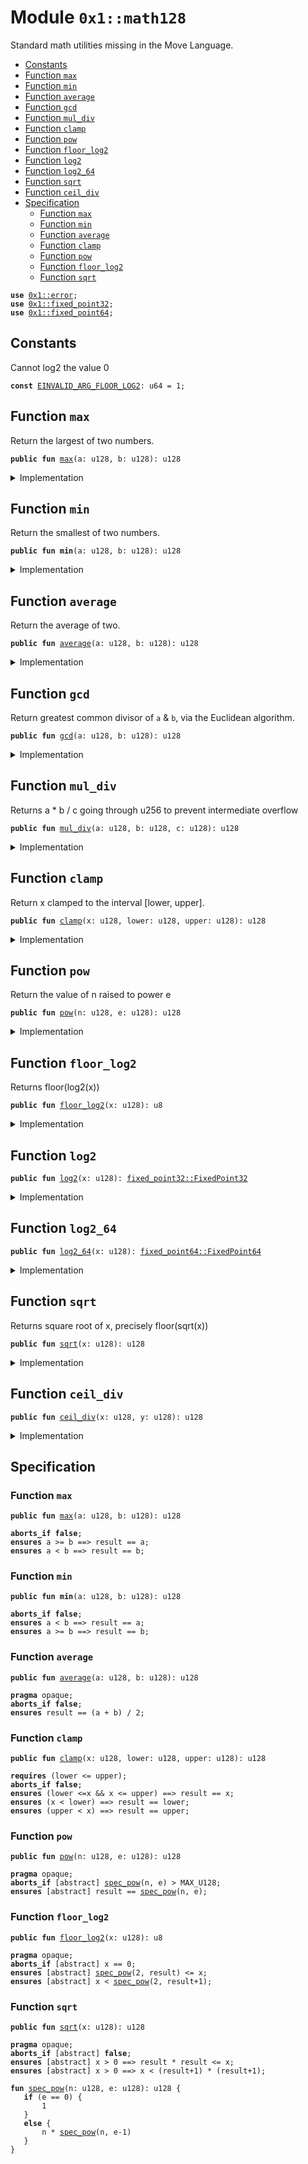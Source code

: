 
<a id="0x1_math128"></a>

# Module `0x1::math128`

Standard math utilities missing in the Move Language.


-  [Constants](#@Constants_0)
-  [Function `max`](#0x1_math128_max)
-  [Function `min`](#0x1_math128_min)
-  [Function `average`](#0x1_math128_average)
-  [Function `gcd`](#0x1_math128_gcd)
-  [Function `mul_div`](#0x1_math128_mul_div)
-  [Function `clamp`](#0x1_math128_clamp)
-  [Function `pow`](#0x1_math128_pow)
-  [Function `floor_log2`](#0x1_math128_floor_log2)
-  [Function `log2`](#0x1_math128_log2)
-  [Function `log2_64`](#0x1_math128_log2_64)
-  [Function `sqrt`](#0x1_math128_sqrt)
-  [Function `ceil_div`](#0x1_math128_ceil_div)
-  [Specification](#@Specification_1)
    -  [Function `max`](#@Specification_1_max)
    -  [Function `min`](#@Specification_1_min)
    -  [Function `average`](#@Specification_1_average)
    -  [Function `clamp`](#@Specification_1_clamp)
    -  [Function `pow`](#@Specification_1_pow)
    -  [Function `floor_log2`](#@Specification_1_floor_log2)
    -  [Function `sqrt`](#@Specification_1_sqrt)


<pre><code><b>use</b> <a href="../../move-stdlib/doc/error.md#0x1_error">0x1::error</a>;<br /><b>use</b> <a href="../../move-stdlib/doc/fixed_point32.md#0x1_fixed_point32">0x1::fixed_point32</a>;<br /><b>use</b> <a href="fixed_point64.md#0x1_fixed_point64">0x1::fixed_point64</a>;<br /></code></pre>



<a id="@Constants_0"></a>

## Constants


<a id="0x1_math128_EINVALID_ARG_FLOOR_LOG2"></a>

Cannot log2 the value 0


<pre><code><b>const</b> <a href="math128.md#0x1_math128_EINVALID_ARG_FLOOR_LOG2">EINVALID_ARG_FLOOR_LOG2</a>: u64 &#61; 1;<br /></code></pre>



<a id="0x1_math128_max"></a>

## Function `max`

Return the largest of two numbers.


<pre><code><b>public</b> <b>fun</b> <a href="math128.md#0x1_math128_max">max</a>(a: u128, b: u128): u128<br /></code></pre>



<details>
<summary>Implementation</summary>


<pre><code><b>public</b> <b>fun</b> <a href="math128.md#0x1_math128_max">max</a>(a: u128, b: u128): u128 &#123;<br />    <b>if</b> (a &gt;&#61; b) a <b>else</b> b<br />&#125;<br /></code></pre>



</details>

<a id="0x1_math128_min"></a>

## Function `min`

Return the smallest of two numbers.


<pre><code><b>public</b> <b>fun</b> <b>min</b>(a: u128, b: u128): u128<br /></code></pre>



<details>
<summary>Implementation</summary>


<pre><code><b>public</b> <b>fun</b> <b>min</b>(a: u128, b: u128): u128 &#123;<br />    <b>if</b> (a &lt; b) a <b>else</b> b<br />&#125;<br /></code></pre>



</details>

<a id="0x1_math128_average"></a>

## Function `average`

Return the average of two.


<pre><code><b>public</b> <b>fun</b> <a href="math128.md#0x1_math128_average">average</a>(a: u128, b: u128): u128<br /></code></pre>



<details>
<summary>Implementation</summary>


<pre><code><b>public</b> <b>fun</b> <a href="math128.md#0x1_math128_average">average</a>(a: u128, b: u128): u128 &#123;<br />    <b>if</b> (a &lt; b) &#123;<br />        a &#43; (b &#45; a) / 2<br />    &#125; <b>else</b> &#123;<br />        b &#43; (a &#45; b) / 2<br />    &#125;<br />&#125;<br /></code></pre>



</details>

<a id="0x1_math128_gcd"></a>

## Function `gcd`

Return greatest common divisor of <code>a</code> &amp; <code>b</code>, via the Euclidean algorithm.


<pre><code><b>public</b> <b>fun</b> <a href="math128.md#0x1_math128_gcd">gcd</a>(a: u128, b: u128): u128<br /></code></pre>



<details>
<summary>Implementation</summary>


<pre><code><b>public</b> inline <b>fun</b> <a href="math128.md#0x1_math128_gcd">gcd</a>(a: u128, b: u128): u128 &#123;<br />    <b>let</b> (large, small) &#61; <b>if</b> (a &gt; b) (a, b) <b>else</b> (b, a);<br />    <b>while</b> (small !&#61; 0) &#123;<br />        <b>let</b> tmp &#61; small;<br />        small &#61; large % small;<br />        large &#61; tmp;<br />    &#125;;<br />    large<br />&#125;<br /></code></pre>



</details>

<a id="0x1_math128_mul_div"></a>

## Function `mul_div`

Returns a &#42; b / c going through u256 to prevent intermediate overflow


<pre><code><b>public</b> <b>fun</b> <a href="math128.md#0x1_math128_mul_div">mul_div</a>(a: u128, b: u128, c: u128): u128<br /></code></pre>



<details>
<summary>Implementation</summary>


<pre><code><b>public</b> inline <b>fun</b> <a href="math128.md#0x1_math128_mul_div">mul_div</a>(a: u128, b: u128, c: u128): u128 &#123;<br />    // Inline functions cannot take constants, <b>as</b> then every <b>module</b> using it needs the constant<br />    <b>assert</b>!(c !&#61; 0, std::error::invalid_argument(4));<br />    (((a <b>as</b> u256) &#42; (b <b>as</b> u256) / (c <b>as</b> u256)) <b>as</b> u128)<br />&#125;<br /></code></pre>



</details>

<a id="0x1_math128_clamp"></a>

## Function `clamp`

Return x clamped to the interval [lower, upper].


<pre><code><b>public</b> <b>fun</b> <a href="math128.md#0x1_math128_clamp">clamp</a>(x: u128, lower: u128, upper: u128): u128<br /></code></pre>



<details>
<summary>Implementation</summary>


<pre><code><b>public</b> <b>fun</b> <a href="math128.md#0x1_math128_clamp">clamp</a>(x: u128, lower: u128, upper: u128): u128 &#123;<br />    <b>min</b>(upper, <a href="math128.md#0x1_math128_max">max</a>(lower, x))<br />&#125;<br /></code></pre>



</details>

<a id="0x1_math128_pow"></a>

## Function `pow`

Return the value of n raised to power e


<pre><code><b>public</b> <b>fun</b> <a href="math128.md#0x1_math128_pow">pow</a>(n: u128, e: u128): u128<br /></code></pre>



<details>
<summary>Implementation</summary>


<pre><code><b>public</b> <b>fun</b> <a href="math128.md#0x1_math128_pow">pow</a>(n: u128, e: u128): u128 &#123;<br />    <b>if</b> (e &#61;&#61; 0) &#123;<br />        1<br />    &#125; <b>else</b> &#123;<br />        <b>let</b> p &#61; 1;<br />        <b>while</b> (e &gt; 1) &#123;<br />            <b>if</b> (e % 2 &#61;&#61; 1) &#123;<br />                p &#61; p &#42; n;<br />            &#125;;<br />            e &#61; e / 2;<br />            n &#61; n &#42; n;<br />        &#125;;<br />        p &#42; n<br />    &#125;<br />&#125;<br /></code></pre>



</details>

<a id="0x1_math128_floor_log2"></a>

## Function `floor_log2`

Returns floor(log2(x))


<pre><code><b>public</b> <b>fun</b> <a href="math128.md#0x1_math128_floor_log2">floor_log2</a>(x: u128): u8<br /></code></pre>



<details>
<summary>Implementation</summary>


<pre><code><b>public</b> <b>fun</b> <a href="math128.md#0x1_math128_floor_log2">floor_log2</a>(x: u128): u8 &#123;<br />    <b>let</b> res &#61; 0;<br />    <b>assert</b>!(x !&#61; 0, std::error::invalid_argument(<a href="math128.md#0x1_math128_EINVALID_ARG_FLOOR_LOG2">EINVALID_ARG_FLOOR_LOG2</a>));<br />    // Effectively the position of the most significant set bit<br />    <b>let</b> n &#61; 64;<br />    <b>while</b> (n &gt; 0) &#123;<br />        <b>if</b> (x &gt;&#61; (1 &lt;&lt; n)) &#123;<br />            x &#61; x &gt;&gt; n;<br />            res &#61; res &#43; n;<br />        &#125;;<br />        n &#61; n &gt;&gt; 1;<br />    &#125;;<br />    res<br />&#125;<br /></code></pre>



</details>

<a id="0x1_math128_log2"></a>

## Function `log2`



<pre><code><b>public</b> <b>fun</b> <a href="math128.md#0x1_math128_log2">log2</a>(x: u128): <a href="../../move-stdlib/doc/fixed_point32.md#0x1_fixed_point32_FixedPoint32">fixed_point32::FixedPoint32</a><br /></code></pre>



<details>
<summary>Implementation</summary>


<pre><code><b>public</b> <b>fun</b> <a href="math128.md#0x1_math128_log2">log2</a>(x: u128): FixedPoint32 &#123;<br />    <b>let</b> integer_part &#61; <a href="math128.md#0x1_math128_floor_log2">floor_log2</a>(x);<br />    // Normalize x <b>to</b> [1, 2) in fixed point 32.<br />    <b>if</b> (x &gt;&#61; 1 &lt;&lt; 32) &#123;<br />        x &#61; x &gt;&gt; (integer_part &#45; 32);<br />    &#125; <b>else</b> &#123;<br />        x &#61; x &lt;&lt; (32 &#45; integer_part);<br />    &#125;;<br />    <b>let</b> frac &#61; 0;<br />    <b>let</b> delta &#61; 1 &lt;&lt; 31;<br />    <b>while</b> (delta !&#61; 0) &#123;<br />        // log x &#61; 1/2 log x^2<br />        // x in [1, 2)<br />        x &#61; (x &#42; x) &gt;&gt; 32;<br />        // x is now in [1, 4)<br />        // <b>if</b> x in [2, 4) then log x &#61; 1 &#43; log (x / 2)<br />        <b>if</b> (x &gt;&#61; (2 &lt;&lt; 32)) &#123; frac &#61; frac &#43; delta; x &#61; x &gt;&gt; 1; &#125;;<br />        delta &#61; delta &gt;&gt; 1;<br />    &#125;;<br />    <a href="../../move-stdlib/doc/fixed_point32.md#0x1_fixed_point32_create_from_raw_value">fixed_point32::create_from_raw_value</a> (((integer_part <b>as</b> u64) &lt;&lt; 32) &#43; frac)<br />&#125;<br /></code></pre>



</details>

<a id="0x1_math128_log2_64"></a>

## Function `log2_64`



<pre><code><b>public</b> <b>fun</b> <a href="math128.md#0x1_math128_log2_64">log2_64</a>(x: u128): <a href="fixed_point64.md#0x1_fixed_point64_FixedPoint64">fixed_point64::FixedPoint64</a><br /></code></pre>



<details>
<summary>Implementation</summary>


<pre><code><b>public</b> <b>fun</b> <a href="math128.md#0x1_math128_log2_64">log2_64</a>(x: u128): FixedPoint64 &#123;<br />    <b>let</b> integer_part &#61; <a href="math128.md#0x1_math128_floor_log2">floor_log2</a>(x);<br />    // Normalize x <b>to</b> [1, 2) in fixed point 63. To ensure x is smaller then 1&lt;&lt;64<br />    <b>if</b> (x &gt;&#61; 1 &lt;&lt; 63) &#123;<br />        x &#61; x &gt;&gt; (integer_part &#45; 63);<br />    &#125; <b>else</b> &#123;<br />        x &#61; x &lt;&lt; (63 &#45; integer_part);<br />    &#125;;<br />    <b>let</b> frac &#61; 0;<br />    <b>let</b> delta &#61; 1 &lt;&lt; 63;<br />    <b>while</b> (delta !&#61; 0) &#123;<br />        // log x &#61; 1/2 log x^2<br />        // x in [1, 2)<br />        x &#61; (x &#42; x) &gt;&gt; 63;<br />        // x is now in [1, 4)<br />        // <b>if</b> x in [2, 4) then log x &#61; 1 &#43; log (x / 2)<br />        <b>if</b> (x &gt;&#61; (2 &lt;&lt; 63)) &#123; frac &#61; frac &#43; delta; x &#61; x &gt;&gt; 1; &#125;;<br />        delta &#61; delta &gt;&gt; 1;<br />    &#125;;<br />    <a href="fixed_point64.md#0x1_fixed_point64_create_from_raw_value">fixed_point64::create_from_raw_value</a> (((integer_part <b>as</b> u128) &lt;&lt; 64) &#43; frac)<br />&#125;<br /></code></pre>



</details>

<a id="0x1_math128_sqrt"></a>

## Function `sqrt`

Returns square root of x, precisely floor(sqrt(x))


<pre><code><b>public</b> <b>fun</b> <a href="math128.md#0x1_math128_sqrt">sqrt</a>(x: u128): u128<br /></code></pre>



<details>
<summary>Implementation</summary>


<pre><code><b>public</b> <b>fun</b> <a href="math128.md#0x1_math128_sqrt">sqrt</a>(x: u128): u128 &#123;<br />    <b>if</b> (x &#61;&#61; 0) <b>return</b> 0;<br />    // Note the plus 1 in the expression. Let n &#61; floor_lg2(x) we have x in [2^n, 2^&#123;n&#43;1&#125;) and thus the answer in<br />    // the half&#45;open interval [2^(n/2), 2^&#123;(n&#43;1)/2&#125;). For even n we can write this <b>as</b> [2^(n/2), <a href="math128.md#0x1_math128_sqrt">sqrt</a>(2) 2^&#123;n/2&#125;)<br />    // for odd n [2^((n&#43;1)/2)/<a href="math128.md#0x1_math128_sqrt">sqrt</a>(2), 2^((n&#43;1)/2). For even n the left end point is integer for odd the right<br />    // end point is integer. If we <b>choose</b> <b>as</b> our first approximation the integer end point we have <b>as</b> maximum<br />    // relative <a href="../../move-stdlib/doc/error.md#0x1_error">error</a> either (<a href="math128.md#0x1_math128_sqrt">sqrt</a>(2) &#45; 1) or (1 &#45; 1/<a href="math128.md#0x1_math128_sqrt">sqrt</a>(2)) both are smaller then 1/2.<br />    <b>let</b> res &#61; 1 &lt;&lt; ((<a href="math128.md#0x1_math128_floor_log2">floor_log2</a>(x) &#43; 1) &gt;&gt; 1);<br />    // We <b>use</b> standard newton&#45;rhapson iteration <b>to</b> improve the initial approximation.<br />    // The <a href="../../move-stdlib/doc/error.md#0x1_error">error</a> term evolves <b>as</b> delta_i&#43;1 &#61; delta_i^2 / 2 (quadratic convergence).<br />    // It turns out that after 5 iterations the delta is smaller than 2^&#45;64 and thus below the treshold.<br />    res &#61; (res &#43; x / res) &gt;&gt; 1;<br />    res &#61; (res &#43; x / res) &gt;&gt; 1;<br />    res &#61; (res &#43; x / res) &gt;&gt; 1;<br />    res &#61; (res &#43; x / res) &gt;&gt; 1;<br />    res &#61; (res &#43; x / res) &gt;&gt; 1;<br />    <b>min</b>(res, x / res)<br />&#125;<br /></code></pre>



</details>

<a id="0x1_math128_ceil_div"></a>

## Function `ceil_div`



<pre><code><b>public</b> <b>fun</b> <a href="math128.md#0x1_math128_ceil_div">ceil_div</a>(x: u128, y: u128): u128<br /></code></pre>



<details>
<summary>Implementation</summary>


<pre><code><b>public</b> inline <b>fun</b> <a href="math128.md#0x1_math128_ceil_div">ceil_div</a>(x: u128, y: u128): u128 &#123;<br />    // <a href="math128.md#0x1_math128_ceil_div">ceil_div</a>(x, y) &#61; floor((x &#43; y &#45; 1) / y) &#61; floor((x &#45; 1) / y) &#43; 1<br />    // (x &#43; y &#45; 1) could spuriously overflow. so we <b>use</b> the later version<br />    <b>if</b> (x &#61;&#61; 0) &#123;<br />        // Inline functions cannot take constants, <b>as</b> then every <b>module</b> using it needs the constant<br />        <b>assert</b>!(y !&#61; 0, std::error::invalid_argument(4));<br />        0<br />    &#125;<br />    <b>else</b> (x &#45; 1) / y &#43; 1<br />&#125;<br /></code></pre>



</details>

<a id="@Specification_1"></a>

## Specification


<a id="@Specification_1_max"></a>

### Function `max`


<pre><code><b>public</b> <b>fun</b> <a href="math128.md#0x1_math128_max">max</a>(a: u128, b: u128): u128<br /></code></pre>




<pre><code><b>aborts_if</b> <b>false</b>;<br /><b>ensures</b> a &gt;&#61; b &#61;&#61;&gt; result &#61;&#61; a;<br /><b>ensures</b> a &lt; b &#61;&#61;&gt; result &#61;&#61; b;<br /></code></pre>



<a id="@Specification_1_min"></a>

### Function `min`


<pre><code><b>public</b> <b>fun</b> <b>min</b>(a: u128, b: u128): u128<br /></code></pre>




<pre><code><b>aborts_if</b> <b>false</b>;<br /><b>ensures</b> a &lt; b &#61;&#61;&gt; result &#61;&#61; a;<br /><b>ensures</b> a &gt;&#61; b &#61;&#61;&gt; result &#61;&#61; b;<br /></code></pre>



<a id="@Specification_1_average"></a>

### Function `average`


<pre><code><b>public</b> <b>fun</b> <a href="math128.md#0x1_math128_average">average</a>(a: u128, b: u128): u128<br /></code></pre>




<pre><code><b>pragma</b> opaque;<br /><b>aborts_if</b> <b>false</b>;<br /><b>ensures</b> result &#61;&#61; (a &#43; b) / 2;<br /></code></pre>



<a id="@Specification_1_clamp"></a>

### Function `clamp`


<pre><code><b>public</b> <b>fun</b> <a href="math128.md#0x1_math128_clamp">clamp</a>(x: u128, lower: u128, upper: u128): u128<br /></code></pre>




<pre><code><b>requires</b> (lower &lt;&#61; upper);<br /><b>aborts_if</b> <b>false</b>;<br /><b>ensures</b> (lower &lt;&#61;x &amp;&amp; x &lt;&#61; upper) &#61;&#61;&gt; result &#61;&#61; x;<br /><b>ensures</b> (x &lt; lower) &#61;&#61;&gt; result &#61;&#61; lower;<br /><b>ensures</b> (upper &lt; x) &#61;&#61;&gt; result &#61;&#61; upper;<br /></code></pre>



<a id="@Specification_1_pow"></a>

### Function `pow`


<pre><code><b>public</b> <b>fun</b> <a href="math128.md#0x1_math128_pow">pow</a>(n: u128, e: u128): u128<br /></code></pre>




<pre><code><b>pragma</b> opaque;<br /><b>aborts_if</b> [abstract] <a href="math128.md#0x1_math128_spec_pow">spec_pow</a>(n, e) &gt; MAX_U128;<br /><b>ensures</b> [abstract] result &#61;&#61; <a href="math128.md#0x1_math128_spec_pow">spec_pow</a>(n, e);<br /></code></pre>



<a id="@Specification_1_floor_log2"></a>

### Function `floor_log2`


<pre><code><b>public</b> <b>fun</b> <a href="math128.md#0x1_math128_floor_log2">floor_log2</a>(x: u128): u8<br /></code></pre>




<pre><code><b>pragma</b> opaque;<br /><b>aborts_if</b> [abstract] x &#61;&#61; 0;<br /><b>ensures</b> [abstract] <a href="math128.md#0x1_math128_spec_pow">spec_pow</a>(2, result) &lt;&#61; x;<br /><b>ensures</b> [abstract] x &lt; <a href="math128.md#0x1_math128_spec_pow">spec_pow</a>(2, result&#43;1);<br /></code></pre>



<a id="@Specification_1_sqrt"></a>

### Function `sqrt`


<pre><code><b>public</b> <b>fun</b> <a href="math128.md#0x1_math128_sqrt">sqrt</a>(x: u128): u128<br /></code></pre>




<pre><code><b>pragma</b> opaque;<br /><b>aborts_if</b> [abstract] <b>false</b>;<br /><b>ensures</b> [abstract] x &gt; 0 &#61;&#61;&gt; result &#42; result &lt;&#61; x;<br /><b>ensures</b> [abstract] x &gt; 0 &#61;&#61;&gt; x &lt; (result&#43;1) &#42; (result&#43;1);<br /></code></pre>




<a id="0x1_math128_spec_pow"></a>


<pre><code><b>fun</b> <a href="math128.md#0x1_math128_spec_pow">spec_pow</a>(n: u128, e: u128): u128 &#123;<br />   <b>if</b> (e &#61;&#61; 0) &#123;<br />       1<br />   &#125;<br />   <b>else</b> &#123;<br />       n &#42; <a href="math128.md#0x1_math128_spec_pow">spec_pow</a>(n, e&#45;1)<br />   &#125;<br />&#125;<br /></code></pre>


[move-book]: https://aptos.dev/move/book/SUMMARY
